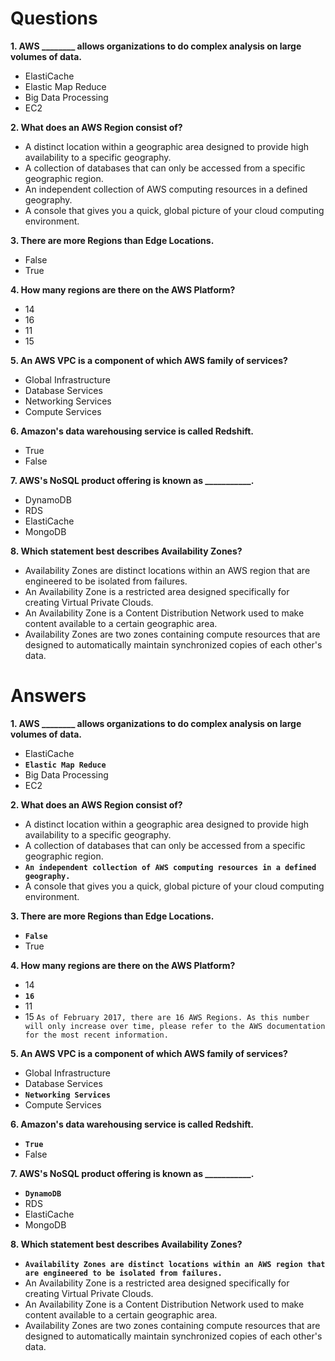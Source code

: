 # Questions

**1. AWS ________ allows organizations to do complex analysis on large volumes of data.**
- ElastiCache
- Elastic Map Reduce
- Big Data Processing
- EC2

**2. What does an AWS Region consist of?**
- A distinct location within a geographic area designed to provide high availability to a specific geography.
- A collection of databases that can only be accessed from a specific geographic region.
- An independent collection of AWS computing resources in a defined geography.
- A console that gives you a quick, global picture of your cloud computing environment.

**3. There are more Regions than Edge Locations.**
- False
- True

**4. How many regions are there on the AWS Platform?**
- 14
- 16
- 11
- 15

**5. An AWS VPC is a component of which AWS family of services?**
- Global Infrastructure
- Database Services
- Networking Services
- Compute Services

**6. Amazon's data warehousing service is called Redshift.**
- True
- False

**7. AWS's NoSQL product offering is known as ___________.**
- DynamoDB
- RDS
- ElastiCache
- MongoDB

**8. Which statement best describes Availability Zones?**
- Availability Zones are distinct locations within an AWS region that are engineered to be isolated from failures.
- An Availability Zone is a restricted area designed specifically for creating Virtual Private Clouds.
- An Availability Zone is a Content Distribution Network used to make content available to a certain geographic area.
- Availability Zones are two zones containing compute resources that are designed to automatically maintain synchronized copies of each other's data.

# Answers
**1. AWS ________ allows organizations to do complex analysis on large volumes of data.**
- ElastiCache
- **`Elastic Map Reduce`**
- Big Data Processing
- EC2

**2. What does an AWS Region consist of?**
- A distinct location within a geographic area designed to provide high availability to a specific geography.
- A collection of databases that can only be accessed from a specific geographic region.
- **`An independent collection of AWS computing resources in a defined geography.`**
- A console that gives you a quick, global picture of your cloud computing environment.

**3. There are more Regions than Edge Locations.**
- **`False`**
- True

**4. How many regions are there on the AWS Platform?**
- 14
- **`16`** 
- 11
- 15
`As of February 2017, there are 16 AWS Regions. As this number will only increase over time, please refer to the AWS documentation for the most recent information.`

**5. An AWS VPC is a component of which AWS family of services?**
- Global Infrastructure
- Database Services
- **`Networking Services`**
- Compute Services

**6. Amazon's data warehousing service is called Redshift.**
- **`True`**
- False

**7. AWS's NoSQL product offering is known as ___________.**
- **`DynamoDB`**
- RDS
- ElastiCache
- MongoDB

**8. Which statement best describes Availability Zones?**
- **`Availability Zones are distinct locations within an AWS region that are engineered to be isolated from failures.`**
- An Availability Zone is a restricted area designed specifically for creating Virtual Private Clouds.
- An Availability Zone is a Content Distribution Network used to make content available to a certain geographic area.
- Availability Zones are two zones containing compute resources that are designed to automatically maintain synchronized copies of each other's data.


